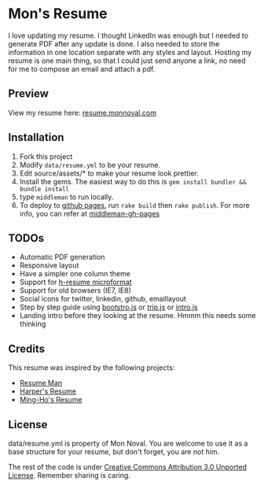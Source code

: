 # Mon's Resume

I love updating my resume. I thought LinkedIn was enough but I needed to generate PDF after any update is done. I also needed to store the information in one location separate with any styles and layout. Hosting my resume is one main thing, so that I could just send anyone a link, no need for me to compose an email and attach a pdf.

## Preview

View my resume here:
[resume.monnoval.com](http://resume.monnoval.com)

## Installation

 1. Fork this project
 2. Modify `data/resume.yml` to be your resume.
 3. Edit source/assets/* to make your resume look prettier.
 4. Install the gems. The easiest way to do this is `gem install bundler && bundle install`
 5. type `middleman` to run locally.
 6. To deploy to [github pages](https://pages.github.com/), run `rake build` then `rake publish`. For more info, you can refer at [middleman-gh-pages](https://github.com/neo/middleman-gh-pages)

## TODOs

- Automatic PDF generation
- Responsive layout
- Have a simpler one column theme
- Support for [h-resume microformat](http://microformats.org/wiki/h-resume)
- Support for old browsers (IE7, IE8)
- Social icons for twitter, linkedin, github, emaillayout
- Step by step guide using [bootstro.js](http://clu3.github.io/bootstro.js) or [trip.js](http://eragonj.github.io/Trip.js/) or [intro.js](http://usablica.github.io/intro.js)
- Landing intro before they looking at the resume. Hmmm this needs some thinking

## Credits

This resume was inspired by the following projects:

- [Resume Man](https://github.com/reefab/ResumeMan)
- [Harper's Resume](https://github.com/harperreed/resume)
- [Ming-Ho's Resume](https://github.com/mhyee/resume)

## License

data/resume.yml is property of Mon Noval. You are welcome to use it as a base structure for your resume, but don't forget, you are not him.

The rest of the code is under [Creative Commons Attribution 3.0 Unported License](http://creativecommons.org/licenses/by/3.0/). Remember sharing is caring.
